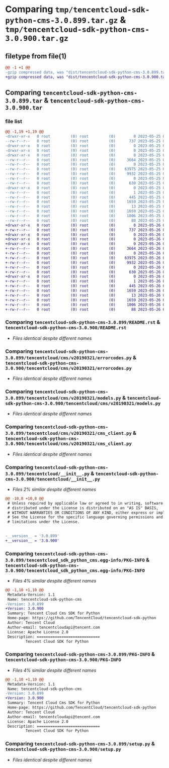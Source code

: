 # Comparing `tmp/tencentcloud-sdk-python-cms-3.0.899.tar.gz` & `tmp/tencentcloud-sdk-python-cms-3.0.900.tar.gz`

## filetype from file(1)

```diff
@@ -1 +1 @@
-gzip compressed data, was "dist/tencentcloud-sdk-python-cms-3.0.899.tar", last modified: Thu May 25 00:22:58 2023, max compression
+gzip compressed data, was "dist/tencentcloud-sdk-python-cms-3.0.900.tar", last modified: Fri May 26 02:14:58 2023, max compression
```

## Comparing `tencentcloud-sdk-python-cms-3.0.899.tar` & `tencentcloud-sdk-python-cms-3.0.900.tar`

### file list

```diff
@@ -1,19 +1,19 @@
-drwxr-xr-x   0 root         (0) root         (0)        0 2023-05-25 00:22:58.000000 tencentcloud-sdk-python-cms-3.0.899/
--rw-r--r--   0 root         (0) root         (0)      737 2023-05-25 00:22:58.000000 tencentcloud-sdk-python-cms-3.0.899/README.rst
-drwxr-xr-x   0 root         (0) root         (0)        0 2023-05-25 00:22:58.000000 tencentcloud-sdk-python-cms-3.0.899/tencentcloud/
-drwxr-xr-x   0 root         (0) root         (0)        0 2023-05-25 00:22:58.000000 tencentcloud-sdk-python-cms-3.0.899/tencentcloud/cms/
-drwxr-xr-x   0 root         (0) root         (0)        0 2023-05-25 00:22:58.000000 tencentcloud-sdk-python-cms-3.0.899/tencentcloud/cms/v20190321/
--rw-r--r--   0 root         (0) root         (0)     3664 2023-05-25 00:22:58.000000 tencentcloud-sdk-python-cms-3.0.899/tencentcloud/cms/v20190321/errorcodes.py
--rw-r--r--   0 root         (0) root         (0)        0 2023-05-25 00:22:58.000000 tencentcloud-sdk-python-cms-3.0.899/tencentcloud/cms/v20190321/__init__.py
--rw-r--r--   0 root         (0) root         (0)    63975 2023-05-25 00:22:58.000000 tencentcloud-sdk-python-cms-3.0.899/tencentcloud/cms/v20190321/models.py
--rw-r--r--   0 root         (0) root         (0)     9932 2023-05-25 00:22:58.000000 tencentcloud-sdk-python-cms-3.0.899/tencentcloud/cms/v20190321/cms_client.py
--rw-r--r--   0 root         (0) root         (0)        0 2023-05-25 00:22:58.000000 tencentcloud-sdk-python-cms-3.0.899/tencentcloud/cms/__init__.py
--rw-r--r--   0 root         (0) root         (0)      630 2023-05-25 00:22:58.000000 tencentcloud-sdk-python-cms-3.0.899/tencentcloud/__init__.py
-drwxr-xr-x   0 root         (0) root         (0)        0 2023-05-25 00:22:58.000000 tencentcloud-sdk-python-cms-3.0.899/tencentcloud_sdk_python_cms.egg-info/
--rw-r--r--   0 root         (0) root         (0)        1 2023-05-25 00:22:58.000000 tencentcloud-sdk-python-cms-3.0.899/tencentcloud_sdk_python_cms.egg-info/dependency_links.txt
--rw-r--r--   0 root         (0) root         (0)      445 2023-05-25 00:22:58.000000 tencentcloud-sdk-python-cms-3.0.899/tencentcloud_sdk_python_cms.egg-info/SOURCES.txt
--rw-r--r--   0 root         (0) root         (0)     1659 2023-05-25 00:22:58.000000 tencentcloud-sdk-python-cms-3.0.899/tencentcloud_sdk_python_cms.egg-info/PKG-INFO
--rw-r--r--   0 root         (0) root         (0)       13 2023-05-25 00:22:58.000000 tencentcloud-sdk-python-cms-3.0.899/tencentcloud_sdk_python_cms.egg-info/top_level.txt
--rw-r--r--   0 root         (0) root         (0)     1659 2023-05-25 00:22:58.000000 tencentcloud-sdk-python-cms-3.0.899/PKG-INFO
--rw-r--r--   0 root         (0) root         (0)     1006 2023-05-25 00:22:58.000000 tencentcloud-sdk-python-cms-3.0.899/setup.py
--rw-r--r--   0 root         (0) root         (0)       88 2023-05-25 00:22:58.000000 tencentcloud-sdk-python-cms-3.0.899/setup.cfg
+drwxr-xr-x   0 root         (0) root         (0)        0 2023-05-26 02:14:58.000000 tencentcloud-sdk-python-cms-3.0.900/
+-rw-r--r--   0 root         (0) root         (0)      737 2023-05-26 02:14:58.000000 tencentcloud-sdk-python-cms-3.0.900/README.rst
+drwxr-xr-x   0 root         (0) root         (0)        0 2023-05-26 02:14:58.000000 tencentcloud-sdk-python-cms-3.0.900/tencentcloud/
+drwxr-xr-x   0 root         (0) root         (0)        0 2023-05-26 02:14:58.000000 tencentcloud-sdk-python-cms-3.0.900/tencentcloud/cms/
+drwxr-xr-x   0 root         (0) root         (0)        0 2023-05-26 02:14:58.000000 tencentcloud-sdk-python-cms-3.0.900/tencentcloud/cms/v20190321/
+-rw-r--r--   0 root         (0) root         (0)     3664 2023-05-26 02:14:58.000000 tencentcloud-sdk-python-cms-3.0.900/tencentcloud/cms/v20190321/errorcodes.py
+-rw-r--r--   0 root         (0) root         (0)        0 2023-05-26 02:14:58.000000 tencentcloud-sdk-python-cms-3.0.900/tencentcloud/cms/v20190321/__init__.py
+-rw-r--r--   0 root         (0) root         (0)    63975 2023-05-26 02:14:58.000000 tencentcloud-sdk-python-cms-3.0.900/tencentcloud/cms/v20190321/models.py
+-rw-r--r--   0 root         (0) root         (0)     9932 2023-05-26 02:14:58.000000 tencentcloud-sdk-python-cms-3.0.900/tencentcloud/cms/v20190321/cms_client.py
+-rw-r--r--   0 root         (0) root         (0)        0 2023-05-26 02:14:58.000000 tencentcloud-sdk-python-cms-3.0.900/tencentcloud/cms/__init__.py
+-rw-r--r--   0 root         (0) root         (0)      630 2023-05-26 02:14:58.000000 tencentcloud-sdk-python-cms-3.0.900/tencentcloud/__init__.py
+drwxr-xr-x   0 root         (0) root         (0)        0 2023-05-26 02:14:58.000000 tencentcloud-sdk-python-cms-3.0.900/tencentcloud_sdk_python_cms.egg-info/
+-rw-r--r--   0 root         (0) root         (0)        1 2023-05-26 02:14:58.000000 tencentcloud-sdk-python-cms-3.0.900/tencentcloud_sdk_python_cms.egg-info/dependency_links.txt
+-rw-r--r--   0 root         (0) root         (0)      445 2023-05-26 02:14:58.000000 tencentcloud-sdk-python-cms-3.0.900/tencentcloud_sdk_python_cms.egg-info/SOURCES.txt
+-rw-r--r--   0 root         (0) root         (0)     1659 2023-05-26 02:14:58.000000 tencentcloud-sdk-python-cms-3.0.900/tencentcloud_sdk_python_cms.egg-info/PKG-INFO
+-rw-r--r--   0 root         (0) root         (0)       13 2023-05-26 02:14:58.000000 tencentcloud-sdk-python-cms-3.0.900/tencentcloud_sdk_python_cms.egg-info/top_level.txt
+-rw-r--r--   0 root         (0) root         (0)     1659 2023-05-26 02:14:58.000000 tencentcloud-sdk-python-cms-3.0.900/PKG-INFO
+-rw-r--r--   0 root         (0) root         (0)     1006 2023-05-26 02:14:58.000000 tencentcloud-sdk-python-cms-3.0.900/setup.py
+-rw-r--r--   0 root         (0) root         (0)       88 2023-05-26 02:14:58.000000 tencentcloud-sdk-python-cms-3.0.900/setup.cfg
```

### Comparing `tencentcloud-sdk-python-cms-3.0.899/README.rst` & `tencentcloud-sdk-python-cms-3.0.900/README.rst`

 * *Files identical despite different names*

### Comparing `tencentcloud-sdk-python-cms-3.0.899/tencentcloud/cms/v20190321/errorcodes.py` & `tencentcloud-sdk-python-cms-3.0.900/tencentcloud/cms/v20190321/errorcodes.py`

 * *Files identical despite different names*

### Comparing `tencentcloud-sdk-python-cms-3.0.899/tencentcloud/cms/v20190321/models.py` & `tencentcloud-sdk-python-cms-3.0.900/tencentcloud/cms/v20190321/models.py`

 * *Files identical despite different names*

### Comparing `tencentcloud-sdk-python-cms-3.0.899/tencentcloud/cms/v20190321/cms_client.py` & `tencentcloud-sdk-python-cms-3.0.900/tencentcloud/cms/v20190321/cms_client.py`

 * *Files identical despite different names*

### Comparing `tencentcloud-sdk-python-cms-3.0.899/tencentcloud/__init__.py` & `tencentcloud-sdk-python-cms-3.0.900/tencentcloud/__init__.py`

 * *Files 2% similar despite different names*

```diff
@@ -10,8 +10,8 @@
 # Unless required by applicable law or agreed to in writing, software
 # distributed under the License is distributed on an "AS IS" BASIS,
 # WITHOUT WARRANTIES OR CONDITIONS OF ANY KIND, either express or implied.
 # See the License for the specific language governing permissions and
 # limitations under the License.
 
 
-__version__ = '3.0.899'
+__version__ = '3.0.900'
```

### Comparing `tencentcloud-sdk-python-cms-3.0.899/tencentcloud_sdk_python_cms.egg-info/PKG-INFO` & `tencentcloud-sdk-python-cms-3.0.900/tencentcloud_sdk_python_cms.egg-info/PKG-INFO`

 * *Files 4% similar despite different names*

```diff
@@ -1,10 +1,10 @@
 Metadata-Version: 1.1
 Name: tencentcloud-sdk-python-cms
-Version: 3.0.899
+Version: 3.0.900
 Summary: Tencent Cloud Cms SDK for Python
 Home-page: https://github.com/TencentCloud/tencentcloud-sdk-python
 Author: Tencent Cloud
 Author-email: tencentcloudapi@tencent.com
 License: Apache License 2.0
 Description: ============================
         Tencent Cloud SDK for Python
```

### Comparing `tencentcloud-sdk-python-cms-3.0.899/PKG-INFO` & `tencentcloud-sdk-python-cms-3.0.900/PKG-INFO`

 * *Files 4% similar despite different names*

```diff
@@ -1,10 +1,10 @@
 Metadata-Version: 1.1
 Name: tencentcloud-sdk-python-cms
-Version: 3.0.899
+Version: 3.0.900
 Summary: Tencent Cloud Cms SDK for Python
 Home-page: https://github.com/TencentCloud/tencentcloud-sdk-python
 Author: Tencent Cloud
 Author-email: tencentcloudapi@tencent.com
 License: Apache License 2.0
 Description: ============================
         Tencent Cloud SDK for Python
```

### Comparing `tencentcloud-sdk-python-cms-3.0.899/setup.py` & `tencentcloud-sdk-python-cms-3.0.900/setup.py`

 * *Files identical despite different names*

